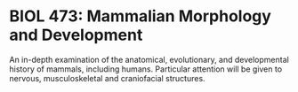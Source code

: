 # BIOL 473: Mammalian Morphology and Development

An in-depth examination of the anatomical, evolutionary, and developmental history of mammals, including humans. Particular attention will be given to nervous, musculoskeletal and craniofacial structures.